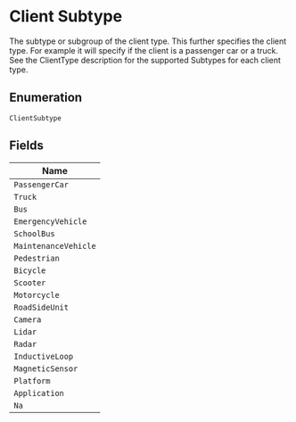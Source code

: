 
# Client Subtype

The subtype or subgroup of the client type. This further specifies the client type. For example it will specify if the client is a passenger car or a truck. See the ClientType description for the supported Subtypes for each client type.

## Enumeration

`ClientSubtype`

## Fields

| Name |
|  --- |
| `PassengerCar` |
| `Truck` |
| `Bus` |
| `EmergencyVehicle` |
| `SchoolBus` |
| `MaintenanceVehicle` |
| `Pedestrian` |
| `Bicycle` |
| `Scooter` |
| `Motorcycle` |
| `RoadSideUnit` |
| `Camera` |
| `Lidar` |
| `Radar` |
| `InductiveLoop` |
| `MagneticSensor` |
| `Platform` |
| `Application` |
| `Na` |

